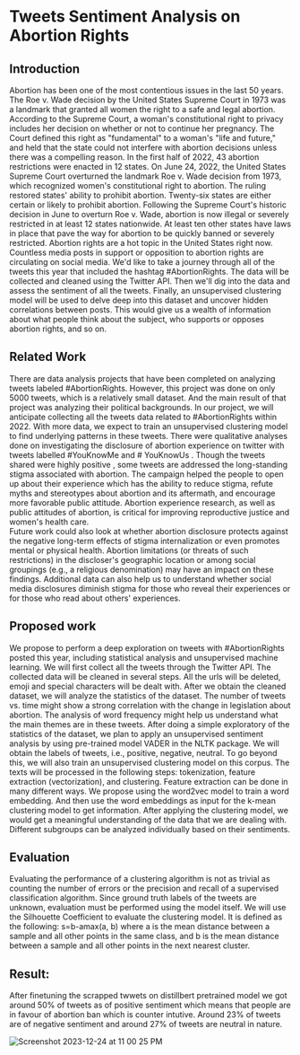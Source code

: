 # Tweets Sentiment Analysis on Abortion Rights


## Introduction

Abortion has been one of the most contentious issues in the last 50 years. The Roe v. Wade decision by the United States Supreme Court in 1973 was a landmark that granted all women the right to a safe and legal abortion. According to the Supreme Court, a woman's constitutional right to privacy includes her decision on whether or not to continue her pregnancy. The Court defined this right as "fundamental" to a woman's "life and future," and held that the state could not interfere with abortion decisions unless there was a compelling reason.
In the first half of 2022, 43 abortion restrictions were enacted in 12 states. On June 24, 2022, the United States Supreme Court overturned the landmark Roe v. Wade decision from 1973, which recognized women's constitutional right to abortion. The ruling restored states' ability to prohibit abortion. Twenty-six states are either certain or likely to prohibit abortion. Following the Supreme Court's historic decision in June to overturn Roe v. Wade, abortion is now illegal or severely restricted in at least 12 states nationwide. At least ten other states have laws in place that pave the way for abortion to be quickly banned or severely restricted.
Abortion rights are a hot topic in the United States right now. Countless media posts in support or opposition to abortion rights are circulating on social media. We'd like to take a journey through all of the tweets this year that included the hashtag #AbortionRights. The data will be collected and cleaned using the Twitter API. Then we'll dig into the data and assess the sentiment of all the tweets. Finally, an unsupervised clustering model will be used to delve deep into this dataset and uncover hidden correlations between posts. This would give us a wealth of information about what people think about the subject, who supports or opposes abortion rights, and so on.

## Related Work

There are data analysis projects that have been completed on analyzing tweets labeled #AbortionRights. However, this project was done on only 5000 tweets, which is a relatively small dataset. And the main result of that project was analyzing their political backgrounds. In our project, we will anticipate collecting all the tweets data related to #AbortionRights within 2022. With more data, we expect to train an unsupervised clustering model to find underlying patterns in these tweets.
There were qualitative analyses done on investigating the disclosure of abortion experience on twitter with tweets labelled #YouKnowMe and # YouKnowUs . Though the tweets shared were highly positive , some tweets are addressed the long-standing stigma associated with abortion. The campaign helped the people to open up about their experience which has the ability to reduce stigma, refute myths and stereotypes about abortion and its aftermath, and encourage more favorable public attitude. Abortion experience research, as well as public attitudes of abortion, is critical for improving reproductive justice and women's health care.  
Future work could also look at whether abortion disclosure protects against the negative long-term effects of stigma internalization or even promotes mental or physical health. Abortion limitations (or threats of such restrictions) in the discloser's geographic location or among social groupings (e.g., a religious denomination) may have an impact on these findings. Additional data can also help  us to understand whether social media disclosures diminish stigma for those who reveal their experiences or for those who read about others' experiences.

## Proposed work

We propose to perform a deep exploration on tweets with #AbortionRights posted this year, including statistical analysis and unsupervised machine learning. 
We will first collect all the tweets through the Twitter API. The collected data will be cleaned in several steps. All the urls will be deleted, emoji and special characters will be dealt with. After we obtain the cleaned dataset, we will analyze the statistics of the dataset. The number of tweets vs. time might show a strong correlation with the change in legislation about abortion. The analysis of word frequency might help us understand what the main themes are in these tweets. 
After doing a simple exploratory of the statistics of the dataset, we plan to apply an unsupervised sentiment analysis by using pre-trained model VADER in the NLTK package. We will obtain the labels of tweets, i.e., positive, negative, neutral. 
To go beyond this, we will also train an unsupervised clustering model on this corpus. The texts will be processed in the following steps: tokenization, feature extraction (vectorization), and clustering. Feature extraction can be done in many different ways. We propose using the word2vec model to train a word embedding. And then use the word embeddings as input for the k-mean clustering model to get information.  After applying the clustering model, we would get a meaningful understanding of the data that we are dealing with. Different subgroups can be analyzed individually based on their sentiments.

## Evaluation

Evaluating the performance of a clustering algorithm is not as trivial as counting the number of errors or the precision and recall of a supervised classification algorithm. Since ground truth labels of the tweets are unknown, evaluation must be performed using the model itself. We will use the Silhouette Coefficient to evaluate the clustering model. It is defined as the following: 
s=b-amax(a, b)
where a is the mean distance between a sample and all other points in the same class, and b is the mean distance between a sample and all other points in the next nearest cluster.

## Result:

After finetuning the scrapped twwets on distillbert pretrained model we got around 50% of tweets as of positive sentiment which means that people are in favour of abortion ban which is counter intutive. Around 23% of tweets are of negative sentiment and around 27% of tweets are neutral in nature.

![Screenshot 2023-12-24 at 11 00 25 PM](https://github.com/itsayushpandey/Tweets-Sentiment-Analysis-Abortion-rights/assets/32012449/2aa4fa0a-5bb7-4038-a30b-b247c4d2f7bd)


